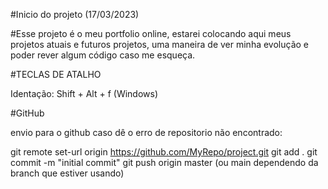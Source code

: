 #Inicio do projeto (17/03/2023)

#Esse projeto é o meu portfolio online, estarei colocando aqui meus projetos atuais e futuros projetos, uma maneira de ver minha evolução e poder rever algum código caso me esqueça.




#TECLAS DE ATALHO

Identação: Shift + Alt + f (Windows)



#GitHub

envio para o github caso dê o erro de repositorio não encontrado:

git remote set-url origin https://github.com/MyRepo/project.git
git add .
git commit -m "initial commit"
git push origin master (ou main dependendo da branch que estiver usando)

